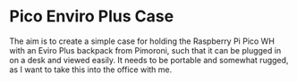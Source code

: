 # Pico Enviro Plus Case

The aim is to create a simple case for holding the Raspberry Pi Pico WH with an Eviro Plus backpack from Pimoroni, such that it can be plugged in on a desk and viewed easily. It needs to be portable and somewhat rugged, as I want to take this into the office with me.
